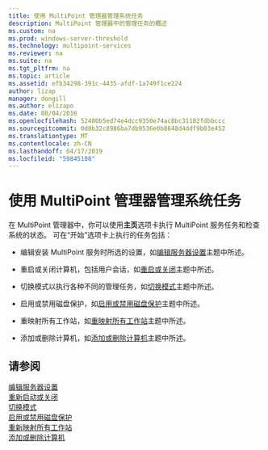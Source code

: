 ```yaml
---
title: 使用 MultiPoint 管理器管理系统任务
description: MultiPoint 管理器中的管理任务的概述
ms.custom: na
ms.prod: windows-server-threshold
ms.technology: multipoint-services
ms.reviewer: na
ms.suite: na
ms.tgt_pltfrm: na
ms.topic: article
ms.assetid: efb34298-391c-4435-afdf-1a749f1ce224
author: lizap
manager: dongill
ms.author: elizapo
ms.date: 08/04/2016
ms.openlocfilehash: 52400b5ed74e4dcc9350e74ac8bc31182fdbbccc
ms.sourcegitcommit: 0d0b32c8986ba7db9536e0b8648d4ddf9b03e452
ms.translationtype: MT
ms.contentlocale: zh-CN
ms.lasthandoff: 04/17/2019
ms.locfileid: "59845108"
---
```

# <a name="manage-system-tasks-using-multipoint-manager"></a>使用 MultiPoint 管理器管理系统任务
在 MultiPoint 管理器中，你可以使用**主页**选项卡执行 MultiPoint 服务任务和检查系统的状态。 可在“开始”选项卡上执行的任务包括：  
  
-   编辑安装 MultiPoint 服务时所选的设置，如[编辑服务器设置](Edit-Server-Settings.md)主题中所述。  
  
-   重启或关闭计算机，包括用户会话，如[重启或关闭](Restart-or-Shut-Down.md)主题中所述。  
  
-   切换模式以执行各种不同的管理任务，如[切换模式](Switch-Between-Modes.md)主题中所述。  
  
-   启用或禁用磁盘保护，如[启用或禁用磁盘保护](Enable-or-Disable-Disk-Protection.md)主题中所述。  
  
-   重映射所有工作站，如[重映射所有工作站](Remap-All-Stations.md)主题中所述。  
  
-   添加或删除计算机，如[添加或删除计算机](Add-or-Remove-Computers.md)主题中所述。  

## <a name="see-also"></a>请参阅  
[编辑服务器设置](Edit-Server-Settings.md)  
[重新启动或关闭](Restart-or-Shut-Down.md)  
[切换模式](Switch-Between-Modes.md)  
[启用或禁用磁盘保护](Enable-or-Disable-Disk-Protection.md)  
[重新映射所有工作站](Remap-All-Stations.md)  
[添加或删除计算机](Add-or-Remove-Computers.md)